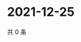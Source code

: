 # 2021-12-25

共 0 条

<!-- BEGIN WEIBO -->
<!-- 最后更新时间 Sat Dec 25 2021 23:01:02 GMT+0800 (China Standard Time) -->

<!-- END WEIBO -->

